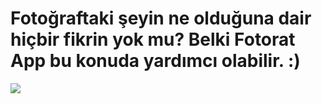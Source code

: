 <h1>Fotoğraftaki şeyin ne olduğuna dair hiçbir fikrin yok mu? Belki Fotorat App bu konuda yardımcı olabilir. :)</h1>

<img src="https://ujaqja.am.files.1drv.com/y4m_xn-YnPffNLFoU2gV6Klm-vDHVPOtAw6OWPh_H2f-g3SBHxiZLs4EMHiH8zHUFmaW4OEqzSlvYZAJvP_sJs68v7qDDdo-3f0BXjwrmRtylUw1Gn9D2zkGHZSXEBZdRAj6HtYR-J_7LTYJWGFj3PGHuHGJZwXn06M804QScbBX192girZ1PFTbzI3XY1DtZhPqqwDKttBO_9rMEa-6woEMQ?width=4000&height=3000&cropmode=none"></img>

